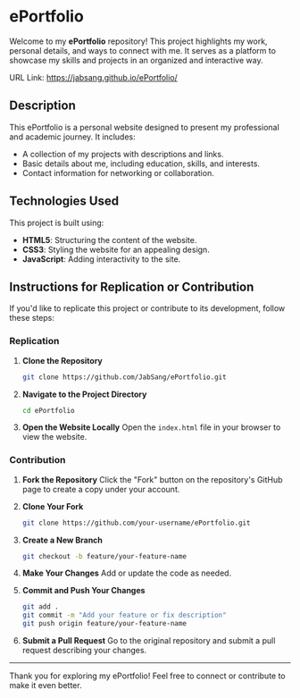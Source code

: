 # ePortfolio

Welcome to my **ePortfolio** repository! This project highlights my work, personal details, and ways to connect with me. It serves as a platform to showcase my skills and projects in an organized and interactive way.

URL Link: https://jabsang.github.io/ePortfolio/


## Description

This ePortfolio is a personal website designed to present my professional and academic journey. It includes:

- A collection of my projects with descriptions and links.
- Basic details about me, including education, skills, and interests.
- Contact information for networking or collaboration.

## Technologies Used

This project is built using:

- **HTML5**: Structuring the content of the website.
- **CSS3**: Styling the website for an appealing design.
- **JavaScript**: Adding interactivity to the site.

## Instructions for Replication or Contribution

If you'd like to replicate this project or contribute to its development, follow these steps:

### Replication

1. **Clone the Repository**
   ```bash
   git clone https://github.com/JabSang/ePortfolio.git
   ```

2. **Navigate to the Project Directory**
   ```bash
   cd ePortfolio
   ```

3. **Open the Website Locally**
   Open the `index.html` file in your browser to view the website.

### Contribution

1. **Fork the Repository**
   Click the "Fork" button on the repository's GitHub page to create a copy under your account.

2. **Clone Your Fork**
   ```bash
   git clone https://github.com/your-username/ePortfolio.git
   ```

3. **Create a New Branch**
   ```bash
   git checkout -b feature/your-feature-name
   ```

4. **Make Your Changes**
   Add or update the code as needed.

5. **Commit and Push Your Changes**
   ```bash
   git add .
   git commit -m "Add your feature or fix description"
   git push origin feature/your-feature-name
   ```

6. **Submit a Pull Request**
   Go to the original repository and submit a pull request describing your changes.

---

Thank you for exploring my ePortfolio! Feel free to connect or contribute to make it even better.
